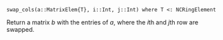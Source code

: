 ```
swap_cols(a::MatrixElem{T}, i::Int, j::Int) where T <: NCRingElement
```

Return a matrix $b$ with the entries of $a$, where the $i$th and $j$th row are swapped.
